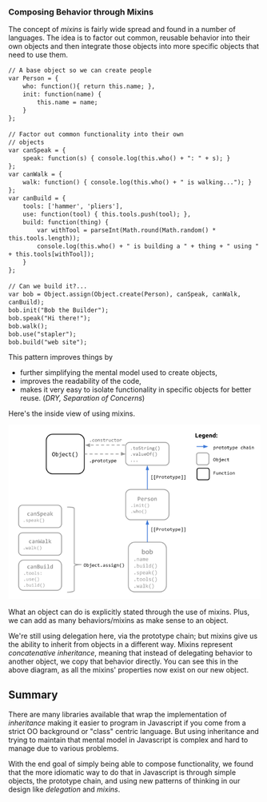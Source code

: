 ### Composing Behavior through Mixins
The concept of *mixins* is fairly wide spread and found in a number of languages.  The idea is to factor out common, reusable behavior into their own objects and then integrate those objects into more specific objects that need to use them.

```
// A base object so we can create people
var Person = {
    who: function(){ return this.name; },
    init: function(name) {
        this.name = name;
    }
};

// Factor out common functionality into their own
// objects
var canSpeak = {
    speak: function(s) { console.log(this.who() + ": " + s); }
};
var canWalk = {
    walk: function() { console.log(this.who() + " is walking..."); }
};
var canBuild = {
    tools: ['hammer', 'pliers'],
    use: function(tool) { this.tools.push(tool); },
    build: function(thing) { 
        var withTool = parseInt(Math.round(Math.random() * this.tools.length));
        console.log(this.who() + " is building a " + thing + " using " + this.tools[withTool]);
    }
};

// Can we build it?...
var bob = Object.assign(Object.create(Person), canSpeak, canWalk, canBuild);
bob.init("Bob the Builder");
bob.speak("Hi there!");
bob.walk();
bob.use("stapler");
bob.build("web site");
```
This pattern improves things by 

- further simplifying the mental model used to create objects, 
- improves the readability of the code,
- makes it very easy to isolate functionality in specific objects for better reuse. (*DRY, Separation of Concerns*)  

Here's the inside view of using mixins.

![](js-prototype-example--3-.png)

What an object can do is explicitly stated through the use of mixins. Plus, we can add as many behaviors/mixins as make sense to an object.

We're still using delegation here, via the prototype chain; but mixins give us the ability to inherit from objects in a different way.  Mixins represent *concatenative inheritance*, meaning that instead of delegating behavior to another object, we copy that behavior directly. You can see this in the above diagram, as all the mixins' properties now exist on our new object.

## Summary
There are many libraries available that wrap the implementation of *inheritance* making it easier to program in Javascript if you come from a strict OO background or "class" centric language. But using inheritance and trying to maintain that mental model in Javascript is complex and hard to manage due to various problems.

With the end goal of simply being able to compose functionality, we found that the more idiomatic way to do that in Javascript is through simple objects, the prototype chain, and using new patterns of thinking in our design like *delegation* and *mixins*.
